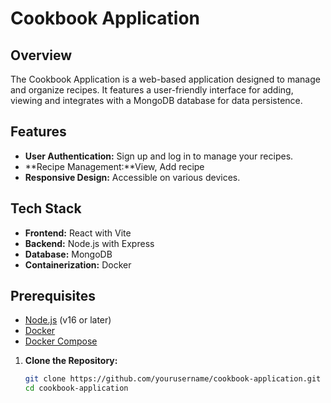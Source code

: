 # Cookbook Application

## Overview

The Cookbook Application is a web-based application designed to manage and organize recipes. It features a user-friendly interface for adding, viewing and integrates with a MongoDB database for data persistence.

## Features

- **User Authentication:** Sign up and log in to manage your recipes.
- **Recipe Management:**View, Add recipe
- **Responsive Design:** Accessible on various devices.

## Tech Stack

- **Frontend:** React with Vite
- **Backend:** Node.js with Express
- **Database:** MongoDB
- **Containerization:** Docker



## Prerequisites

- [Node.js](https://nodejs.org/) (v16 or later)
- [Docker](https://www.docker.com/products/docker-desktop)
- [Docker Compose](https://docs.docker.com/compose/)



1. **Clone the Repository:**

   ```bash
   git clone https://github.com/yourusername/cookbook-application.git
   cd cookbook-application
